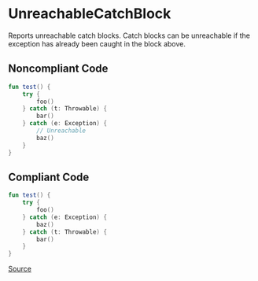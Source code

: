 # UnreachableCatchBlock

Reports unreachable catch blocks.
Catch blocks can be unreachable if the exception has already been caught in the block above.

## Noncompliant Code

```kotlin
fun test() {
    try {
        foo()
    } catch (t: Throwable) {
        bar()
    } catch (e: Exception) {
        // Unreachable
        baz()
    }
}
```
## Compliant Code

```kotlin
fun test() {
    try {
        foo()
    } catch (e: Exception) {
        baz()
    } catch (t: Throwable) {
        bar()
    }
}
```

[Source](https://detekt.dev/docs/rules/potential-bugs#unreachablecatchblock)
